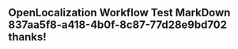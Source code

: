 <properties
ms.topic="hero-topic"
ms.test1="hero-topic"
ms.test2="test"/>

## OpenLocalization Workflow Test MarkDown 837aa5f8-a418-4b0f-8c87-77d28e9bd702 thanks!
